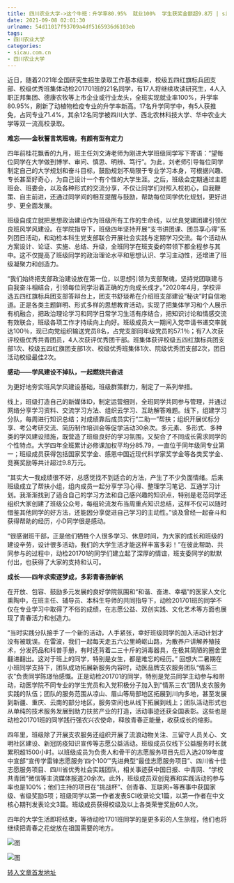 ```yaml
---
title: 四川农业大学->这个牛班：升学率80.95%  就业100%  学生获奖金额超9.8万 | sicau.com.cn
date: 2021-09-08 02:01:30
urlname: 54d11017f93709a4df5165936d6103eb
tags: 
- 四川农业大学
categories:
- sicau.com.cn
- 四川农业大学
---
```

近日，随着2021年全国研究生招生录取工作基本结束，校级五四红旗标兵团支部、校级优秀班集体动检201701班的21名同学，有17人将继续攻读研究生，4人入职正邦集团、德康农牧等上市企业或行业龙头，全班实现就业率100%，升学率80.95%，刷新了动植物检疫专业的升学率新高。17名升学同学中，有5人获推免，占同专业71.4%，其余12名同学被四川大学、西北农林科技大学、华中农业大学等双一流高校录取。

**难忘——金秋誓言筑班魂，有颜有型有定力**

四年前桂花飘香的九月，班主任刘文涛老师为刚进大学班级同学写下寄语：“望每位同学在大学做到博学、审问、慎思、明辨、笃行”。为此，刘老师引导每位同学制定自己的大学规划和奋斗目标，鼓励规划不局限于专业学习本身，可根据兴趣、专长甚至好奇心，为自己设计一个有个性的大学生涯。之后，班级会定期通过主题班会、班委会，以及各种形式的交流分享，不仅让同学们对照入校初心，自我鞭策、自主前进，还通过同学间的相互提醒与鼓励，帮助每位同学优化规划，更好进步、更全面发展。

班级自成立就把思想政治建设作为班级所有工作的生命线，以优良党建团建引领优良班风学风建设。在学院指导下，班级四年坚持开展“支书讲团课、团员享心得”系列团日活动，和动检本科生党支部联合开展社会实践与定期学习交流。每个活动从方案设计、论证、实施、总结、升级，全班同学在班支委的带领下都全程参与其中。这不仅提高了班级同学的政治理论水平和思想认识、学习主动性，还增进了班级凝聚力和创造力。

“我们始终把支部政治建设放在第一位，以思想引领为支部聚魂，坚持党团联建与自我奋斗相结合，引领每位同学沿着正确的方向成长成才。”2020年4月，学校评选五四红旗标兵团支部答辩台上，团支书舒琰希在介绍班支部建设“秘诀”时自信地道。正是各类主题鲜明、形式多样的思想教育活动，实现了把集体学习和个人展示有机融合，把政治理论学习和同学日常学习生活有序结合，把知识讨论和情感交流有效联合，班级各项工作才持续向上向好。班级成员大一期间入党申请书递交率就达100％，现已向党组织输送党员8名，占党支部同年级党员的57.1％；有7人次获评校级优秀共青团员，4人次获评优秀团干部。班集体获评校级五四红旗标兵团支部1次、校级五四红旗团支部1次、校级优秀班集体1次、院级优秀团支部2次，团日活动校级最佳2次。

**感动——学风建设不掉队，一起燃烧共奋进**

为更好地夯实班风学风建设基础，班级群策群力，制定了一系列举措。

线上，班级打造自己的新媒体ID，制定运营细则，全班同学共同参与管理，并通过网络分享学习资料、交流学习方法、组织云学习、互助解答难题。线下，组建学习分队，每周进行知识总结；对成绩靠后成员实行“二助一”帮扶；组织开展优标分享、考公考研交流、简历制作培训会等促学活动30余次。多元素、多形式、多种类的学风建设措施，既营造了班级良好的学习氛围，又契合了不同成长需求同学的个性特点。大学四年全班累计必修课加权平均分85.79，一直位于同年级同专业第一；班级成员获得包括国家奖学金、感恩中国近现代科学家奖学金等各类奖学金、竞赛奖励等共计超过9.8万元。

“其实大一我成绩很不好，总感觉找不到适合的方法，产生了不少负面情绪。后来班级成立了帮扶小组，组内成员一起分享学习心得、整理学习笔记、互通学习计划。我渐渐找到了适合自己的学习方法和自己感兴趣的知识点，特别是老范同学还组织大家创建了班级公众号，每组轮流发布当周重点知识总结，这样不仅可以随时借鉴其他同学的好方法，还能因分享促进自己学习的主动性。”谈及曾经一起奋斗和获得帮助的经历，小D同学很是感动。

“很感谢班干部，正是他们牺牲个人很多学习、休息时间，为大家的成长和班级的建设辛劳，设计很多活动，我们的大学生活才能这样丰富多彩！”在彼此帮助、共同参与的过程中，动检201701的同学们建立起了深厚的情谊，班支委同学的默默付出，也获得了大家的支持和认可。

**成长——四年求索逐梦成，多彩青春扬新帆**

在开放、包容、鼓励多元发展的良好学院氛围和“和谐、奋进、幸福”的医家人文化熏陶中，在班主任、辅导员、本科生导师的共同指导下，动检201701班的同学不仅在专业学习中取得了不俗的成绩，在志愿公益、双创实践、文化艺术等方面也展现了青春活力和创造力。

“当时实践分队接手了一个新的活动，人手紧张，幸好班级同学的加入活动计划才没有被耽误。在雷波，我们一起每天走五六公里崎岖山路，为散养户讲解养殖技术，分发药品和科普手册，有时还背着二三十斤的消毒器具，在极其简陋的圈舍里翻进翻出。这对于班上的同学，特别是女生，都是难忘的经历。” 回想大二暑期在小班同学支持下，团队成功拓展新服务内容时，动医品牌支农服务团队“情系三农”负责同学陈璟怡感慨。正是动检201701的同学，特别是党员同学主动参与和带动，动医学院不同专业的学生党员和入党积极分子加入到“情系三农”团队支农服务实践的队伍；团队的服务范围从凉山、眉山等局部地区拓展到川内多地，甚至发展到新疆、重庆、云南的部分地区，服务空间也从线下拓展到线上；团队活动形式也从单纯的技术服务发展到助力扶贫产业的打造，活动事迹还获全国表彰。这些也是动检201701班的同学践行强农兴农使命，释放青春正能量，收获成长的缩影。

四年里，班级除了开展支农服务还组织开展了流浪动物关注、三留守人员关心、文明社区建设、新冠防疫知识宣传等志愿公益活动。班级成员仅线下公益服务时长就累积超1500小时。以班级成员为负责人和骨干的志愿服务项目先后入选2019年度中宣部“宣传学雷锋志愿服务‘四个100’”先进典型“最佳志愿服务项目”、四川省十佳志愿服务项目、四川省优秀社会实践团队，相关事迹获中国日报、中青网、“学校共青团”微信等主流媒体报道20余次。此外，班级成员双创竞赛和实践活动的参与率也是100%；他们主持的项目在“挑战杯”、创青春、互联网+等赛事中获国家级、省级奖励5项；班级同学以第一作者发表SCI收录论文1篇，以第一作者在中文核心期刊发表论文3篇。班级成员获得校级及以上各类荣誉奖励60人次。

四年的大学生活即将结束，等待动检1701班同学的是更多彩的人生旅程，他们也将继续把青春之花绽放在祖国需要的地方。

![图](https://news.sicau.edu.cn/__local/3/CA/E2/8A1ECFF1CF0C217DE87A2B55DF8_1DF1D7ED_18006.png)

![图](https://news.sicau.edu.cn/__local/4/E0/AB/432F9524AE7F49EEF441593C853_F9DB490D_1836F.png)

[转入文章首发地址](https://news.sicau.edu.cn/info/1135/62371.htm)